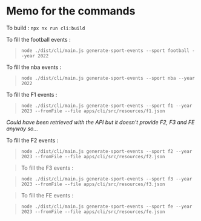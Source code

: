 # Memo for the commands

To build : `npx nx run cli:build`

To fill the football events :

> `node ./dist/cli/main.js generate-sport-events --sport football --year 2022`

To fill the nba events :

> `node ./dist/cli/main.js generate-sport-events --sport nba --year 2022`

To fill the F1 events :

> `node ./dist/cli/main.js generate-sport-events --sport f1 --year 2023 --fromFile --file apps/cli/src/resources/f1.json`

_Could have been retrieved with the API but it doesn't provide F2, F3 and FE anyway so..._

To fill the F2 events :

> `node ./dist/cli/main.js generate-sport-events --sport f2 --year 2023 --fromFile --file apps/cli/src/resources/f2.json`

> To fill the F3 events :

> `node ./dist/cli/main.js generate-sport-events --sport f3 --year 2023 --fromFile --file apps/cli/src/resources/f3.json`

> To fill the FE events :

> `node ./dist/cli/main.js generate-sport-events --sport fe --year 2023 --fromFile --file apps/cli/src/resources/fe.json`
